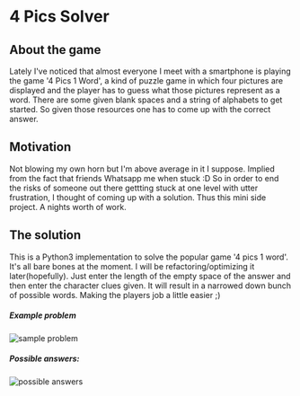 4 Pics Solver
=============

About the game
--------------

Lately I've noticed that almost everyone I meet with a smartphone is playing the game '4 Pics 1 Word', a kind of puzzle game in which four pictures are displayed and the player has to guess what those pictures represent as a word. There are some given blank spaces and a string of alphabets to get started. So given those resources one has to come up with the correct answer.

Motivation
----------

Not blowing my own horn but I'm above average in it I suppose. Implied from the fact that friends Whatsapp me when stuck :D So in order to end the risks of someone out there gettting stuck at one level with utter frustration, I thought of coming up with a solution. Thus this mini side project. A nights worth of work.

The solution
-------------

This is a Python3 implementation to solve the popular game '4 pics 1 word'. It's all bare bones at the moment. I will be refactoring/optimizing it later(hopefully).
Just enter the length of the empty space of the answer and then enter the character clues given. It will result in a narrowed down bunch of possible words. Making the players job a little easier ;)

##### Example problem
![sample problem](https://www.dropbox.com/s/35mqejohivt85ae/FB_IMG_1443067833702.jpg?raw=1)
##### Possible answers:
![possible answers](https://www.dropbox.com/s/dsy7nj0bz08x51x/FB_IMG_1443067841434.jpg?raw=1)
